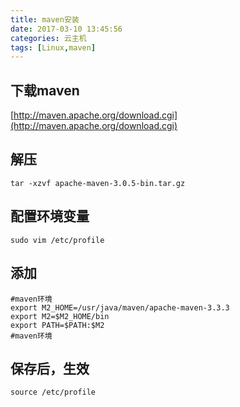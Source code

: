 ```yaml
---
title: maven安装
date: 2017-03-10 13:45:56
categories: 云主机
tags: [Linux,maven]
---
```

## 下载maven
[http://maven.apache.org/download.cgi](http://maven.apache.org/download.cgi)
## 解压
``` shell
tar -xzvf apache-maven-3.0.5-bin.tar.gz
```
## 配置环境变量
``` shell
sudo vim /etc/profile
```
## 添加
``` shell
#maven环境
export M2_HOME=/usr/java/maven/apache-maven-3.3.3
export M2=$M2_HOME/bin
export PATH=$PATH:$M2
#maven环境
```
## 保存后，生效
``` shell
source /etc/profile
```